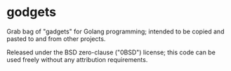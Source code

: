 godgets
=======

Grab bag of "gadgets" for Golang programming; intended to be copied and pasted to and from other projects.

Released under the BSD zero-clause ("0BSD") license; this code can be used freely without any attribution requirements.
